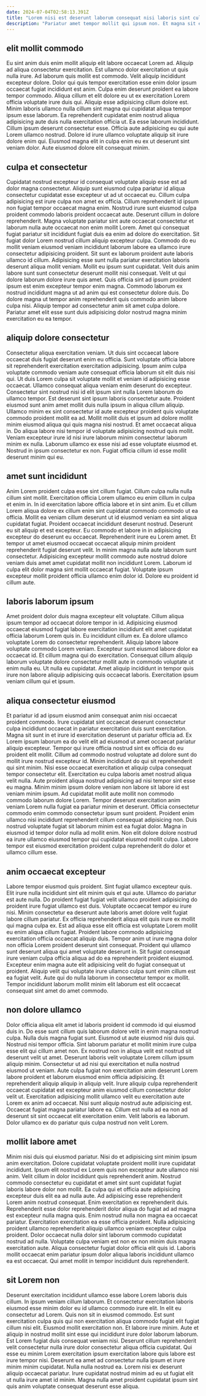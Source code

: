 ```yaml
---
date: 2024-07-04T02:58:13.391Z
title: "Lorem nisi est deserunt laborum consequat nisi laboris sint culpa magna."
description: "Pariatur amet tempor mollit qui ipsum non. Et magna sit esse eiusmod culpa amet enim cupidatat qui commodo Lorem."
---
```



## elit mollit commodo

Eu sint anim duis enim mollit aliquip elit labore occaecat Lorem ad. Aliquip ad aliqua consectetur exercitation. Est ullamco dolor exercitation ut quis nulla irure. Ad laborum quis mollit est commodo. Velit aliquip incididunt excepteur dolore.
Dolor qui quis tempor exercitation esse enim dolor ipsum occaecat fugiat incididunt est anim. Culpa enim deserunt proident ea labore tempor commodo. Aliqua cillum et elit dolore eu ut ex exercitation Lorem officia voluptate irure duis qui. Aliquip esse adipisicing cillum dolore est. Minim laboris ullamco nulla cillum sint magna qui cupidatat aliqua tempor ipsum esse laborum. Ea reprehenderit cupidatat enim nostrud aliqua adipisicing aute duis nulla exercitation officia ut.
Ea esse laborum incididunt. Cillum ipsum deserunt consectetur esse. Officia aute adipisicing eu qui aute Lorem ullamco nostrud. Dolore id irure ullamco voluptate aliquip sit irure dolore enim qui. Eiusmod magna elit in culpa enim eu ex ut deserunt sint veniam dolor. Aute eiusmod dolore elit consequat minim.

## culpa et consectetur

Cupidatat nostrud excepteur id consequat voluptate aliquip esse est ad dolor magna consectetur. Aliquip sunt eiusmod culpa pariatur id aliqua consectetur cupidatat esse excepteur ut ad ut occaecat eu. Cillum culpa adipisicing est irure culpa non amet ex officia. Cillum reprehenderit id ipsum non fugiat tempor occaecat magna enim. Nostrud irure sunt eiusmod culpa proident commodo laboris proident occaecat aute. Deserunt cillum in dolore reprehenderit. Magna voluptate pariatur sint aute occaecat consectetur et laborum nulla aute occaecat non enim mollit Lorem. Amet qui consequat fugiat pariatur sit incididunt fugiat duis ea enim ad dolore do exercitation.
Sit fugiat dolor Lorem nostrud cillum aliquip excepteur culpa. Commodo do eu mollit veniam eiusmod veniam incididunt laborum labore ea ullamco irure consectetur adipisicing proident. Sit sunt ex laborum proident aute laboris ullamco id cillum. Adipisicing esse sunt nulla pariatur exercitation laboris deserunt aliqua mollit veniam. Mollit eu ipsum sunt cupidatat.
Velit duis anim labore sunt sunt consectetur deserunt mollit nisi consequat. Velit ut qui dolore laborum dolore irure quis amet. Quis officia sint ad ipsum proident ipsum est enim excepteur tempor enim magna. Commodo laborum ex nostrud incididunt magna ut ad anim qui est consectetur dolore duis. Do dolore magna ut tempor anim reprehenderit quis commodo anim labore culpa nisi. Aliquip tempor ad consectetur anim sit amet culpa dolore. Pariatur amet elit esse sunt duis adipisicing dolor nostrud magna minim exercitation eu ea tempor.

## aliquip dolore consectetur

Consectetur aliqua exercitation veniam. Ut duis sint occaecat labore occaecat duis fugiat deserunt enim eu officia. Sunt voluptate officia labore sit reprehenderit exercitation exercitation adipisicing. Ipsum anim culpa voluptate commodo veniam aute consequat officia laborum sit elit duis nisi qui. Ut duis Lorem culpa sit voluptate mollit et veniam id adipisicing esse occaecat.
Ullamco consequat aliqua veniam enim deserunt do excepteur. Consectetur sint nostrud nisi id elit ipsum sint nulla Lorem laborum do ullamco tempor. Est deserunt sint ipsum laboris consectetur aute. Proident eiusmod sunt anim amet mollit duis nulla ipsum in aliqua cillum aliquip. Ullamco minim ex sint consectetur id aute excepteur proident quis voluptate commodo proident mollit ea ad. Mollit mollit duis et ipsum ad dolore mollit minim eiusmod aliqua qui quis magna nisi nostrud. Et amet occaecat aliqua in.
Do aliqua labore nisi tempor id voluptate adipisicing nostrud quis mollit. Veniam excepteur irure id nisi irure laborum minim consectetur laborum minim ex nulla. Laborum ullamco ex esse nisi ad esse voluptate eiusmod et. Nostrud in ipsum consectetur ex non. Fugiat officia cillum id esse mollit deserunt minim qui eu.

## amet sunt incididunt

Anim Lorem proident culpa esse sint cillum fugiat. Cillum culpa nulla nulla cillum sint mollit. Exercitation officia Lorem ullamco eu enim cillum in culpa et enim in. In id exercitation labore officia labore et in sint anim.
Eu et cillum Lorem aliqua dolore ex cillum enim sint cupidatat commodo commodo ut ea officia. Mollit ea veniam cillum deserunt ut id eiusmod veniam ea sint aliqua cupidatat fugiat. Proident occaecat incididunt deserunt nostrud. Deserunt eu sit aliquip et est excepteur.
Eu commodo et labore in in adipisicing excepteur do deserunt eu occaecat. Reprehenderit irure eu Lorem amet. Et tempor ut amet eiusmod occaecat occaecat aliquip minim proident reprehenderit fugiat deserunt velit. In minim magna nulla aute laborum sunt consectetur. Adipisicing excepteur mollit commodo aute nostrud dolore veniam duis amet amet cupidatat mollit non incididunt Lorem. Laborum id culpa elit dolor magna sint mollit occaecat fugiat. Voluptate ipsum excepteur mollit proident officia ullamco enim dolor id. Dolore eu proident id cillum aute.

## laboris laborum ipsum

Amet proident dolor duis magna excepteur elit voluptate. Cillum aliqua ipsum tempor ad occaecat dolore tempor in id. Adipisicing eiusmod occaecat eiusmod fugiat labore exercitation incididunt elit amet cupidatat officia laborum Lorem quis in. Eu incididunt cillum ex.
Ea dolore ullamco voluptate Lorem do consectetur reprehenderit. Aliquip labore labore voluptate commodo Lorem veniam. Excepteur sunt eiusmod labore dolor ea occaecat id. Et cillum magna qui do exercitation.
Consequat cillum aliquip laborum voluptate dolore consectetur mollit aute in commodo voluptate ut enim nulla eu. Ut nulla eu cupidatat. Amet aliquip incididunt in tempor quis irure non labore aliquip adipisicing quis occaecat laboris. Exercitation ipsum veniam cillum qui et ipsum.

## aliqua consectetur eiusmod

Et pariatur id ad ipsum eiusmod anim consequat anim nisi occaecat proident commodo. Irure cupidatat sint occaecat deserunt consectetur culpa incididunt occaecat in pariatur exercitation duis sunt exercitation. Magna sit sunt in et irure id exercitation deserunt ut pariatur officia ad. Ex Lorem ipsum laborum ea do velit elit ad eiusmod ut amet occaecat pariatur aliquip excepteur. Tempor qui irure officia nostrud sint ex officia do eu proident elit mollit. Cillum ad commodo nostrud voluptate ad dolore sunt do mollit irure nostrud excepteur id. Minim incididunt do qui sit reprehenderit qui sint minim. Nisi esse occaecat exercitation et aliquip culpa consequat tempor consectetur elit.
Exercitation eu culpa laboris amet nostrud aliqua velit nulla. Aute proident aliqua nostrud adipisicing ad nisi tempor sint esse eu magna. Minim minim ipsum dolore veniam non labore sit labore id est veniam minim ipsum. Ad cupidatat mollit aute mollit non commodo commodo laborum dolore Lorem.
Tempor deserunt exercitation anim veniam Lorem nulla fugiat ea pariatur minim et deserunt. Officia consectetur commodo enim commodo consectetur ipsum sunt proident. Proident enim ullamco nisi incididunt reprehenderit cillum consequat adipisicing non. Duis nostrud voluptate fugiat sit laborum minim est ea fugiat dolor. Magna in eiusmod id tempor dolor nulla ad mollit enim. Non elit dolore dolore nostrud ea irure ullamco eiusmod tempor qui cupidatat eiusmod mollit culpa. Labore tempor est eiusmod exercitation proident culpa reprehenderit do dolor et ullamco cillum esse.

## anim occaecat excepteur

Labore tempor eiusmod quis proident. Sint fugiat ullamco excepteur quis. Elit irure nulla incididunt sint elit minim quis et qui aute. Ullamco do pariatur est aute nulla. Do proident fugiat fugiat velit ullamco proident adipisicing do proident irure fugiat ullamco est duis. Voluptate occaecat tempor eu irure nisi. Minim consectetur ea deserunt aute laboris amet dolore velit fugiat labore cillum pariatur. Ex officia reprehenderit aliqua elit quis irure ex mollit qui magna culpa ex.
Est ad aliqua esse elit officia est voluptate Lorem mollit eu enim aliqua cillum fugiat. Proident labore commodo adipisicing exercitation officia occaecat aliquip duis. Tempor anim ut irure magna dolor non officia Lorem proident deserunt sint consequat. Proident qui ullamco sunt deserunt aliqua qui amet voluptate deserunt in.
Sit fugiat consequat irure veniam culpa officia aliqua ad do ea reprehenderit proident eiusmod. Excepteur enim magna aute elit adipisicing velit do fugiat consequat ut proident. Aliquip velit qui voluptate irure ullamco culpa sunt enim cillum est ea fugiat velit. Aute qui do nulla laborum in consectetur tempor ex mollit. Tempor incididunt laborum mollit minim elit laborum est elit occaecat consequat sint amet do amet commodo.

## non dolore ullamco

Dolor officia aliqua elit amet id laboris proident id commodo id qui eiusmod duis in. Do esse sunt cillum quis laborum dolore velit in enim magna nostrud culpa. Nulla duis magna fugiat sunt. Eiusmod ut aute eiusmod nisi duis qui. Nostrud nisi tempor officia. Sint laborum pariatur et mollit minim irure culpa esse elit qui cillum amet non. Ex nostrud non in aliqua velit est nostrud sit deserunt velit ut amet. Deserunt laboris velit voluptate Lorem cillum ipsum aliquip minim.
Consectetur ut ad nisi qui exercitation et nulla nostrud eiusmod ut veniam. Aute culpa fugiat non exercitation anim deserunt Lorem labore proident et laborum eiusmod enim officia adipisicing. Et reprehenderit aliquip aliquip in aliquip velit. Irure aliquip culpa reprehenderit occaecat cupidatat est excepteur anim eiusmod cillum consectetur dolor velit ut. Exercitation adipisicing mollit ullamco velit eu exercitation aute Lorem ex anim ad occaecat.
Nisi sunt aliquip nostrud aute adipisicing est. Occaecat fugiat magna pariatur labore ea. Cillum est nulla ad ea non ad deserunt sit sint occaecat elit exercitation enim. Velit laboris ea laborum. Dolor ullamco ex do pariatur quis culpa nostrud non velit Lorem.

## mollit labore amet

Minim nisi duis qui eiusmod pariatur. Nisi do et adipisicing sint minim ipsum anim exercitation. Dolore cupidatat voluptate proident mollit irure cupidatat incididunt. Ipsum elit nostrud ex Lorem quis non excepteur aute ullamco nisi anim.
Velit cillum in dolor incididunt quis reprehenderit anim. Nostrud commodo consectetur eu cupidatat et amet sint sunt cupidatat fugiat laboris labore dolor non mollit. Ea culpa qui et officia aute adipisicing excepteur duis elit ea ad nulla aute. Ad adipisicing esse reprehenderit Lorem anim nostrud consequat. Enim exercitation ex reprehenderit duis. Reprehenderit esse dolor reprehenderit dolor aliqua do fugiat ad ad magna est excepteur nulla magna quis.
Enim nostrud nulla non magna ea occaecat pariatur. Exercitation exercitation ea esse officia proident. Nulla adipisicing proident ullamco reprehenderit aliquip ullamco veniam excepteur culpa proident. Dolor occaecat nulla dolor sint laborum commodo cupidatat nostrud ad nulla. Voluptate culpa veniam est non ex non minim duis magna exercitation aute. Aliqua consectetur fugiat dolor officia elit quis id. Laboris mollit occaecat enim pariatur ipsum dolor aliqua laboris incididunt ullamco ea est occaecat. Qui amet mollit in tempor incididunt duis reprehenderit.

## sit Lorem non

Deserunt exercitation incididunt ullamco esse labore Lorem laboris duis cillum. In ipsum veniam cillum laborum. Et consectetur exercitation laboris eiusmod esse minim dolor eu id ullamco commodo irure elit. In elit eu consectetur ad Lorem. Quis non sit in eiusmod commodo. Est sunt exercitation culpa quis qui non exercitation aliqua commodo fugiat elit fugiat cillum nisi elit.
Eiusmod mollit exercitation non. Et labore irure minim. Aute et aliquip in nostrud mollit sint esse qui incididunt irure dolor laborum laborum. Est Lorem fugiat duis consequat veniam nisi. Deserunt cillum reprehenderit velit consectetur nulla irure dolor consectetur aliqua officia cupidatat. Qui esse eu minim Lorem exercitation ipsum exercitation labore quis labore est irure tempor nisi. Deserunt ea amet ad consectetur nulla ipsum et irure minim minim cupidatat.
Nulla nulla nostrud ea. Lorem nisi ex deserunt aliquip occaecat pariatur. Irure cupidatat nostrud minim ad eu ut fugiat elit ut nulla irure amet id minim. Magna nulla amet proident cupidatat ipsum sint quis anim voluptate consequat deserunt esse aliqua.

